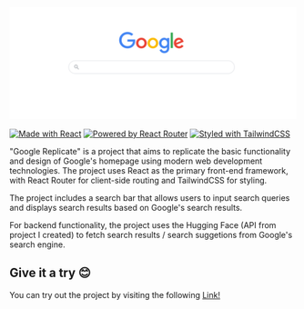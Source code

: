 [![Google Search Clone](./screens/screen0.png)](https://andronasef.github.io/googleit)

[![Made with React](https://img.shields.io/badge/Made%20with-React-blue?logo=react)](https://reactjs.org/) [![Powered by React Router](https://img.shields.io/badge/Powered%20by-React%20Router-blueviolet?logo=react-router)](https://reactrouter.com/) [![Styled with TailwindCSS](https://img.shields.io/badge/Styled%20with-TailwindCSS-green?logo=tailwind-css)](https://tailwindcss.com/)

"Google Replicate" is a project that aims to replicate the basic functionality and design of Google's homepage using modern web development technologies. The project uses React as the primary front-end framework, with React Router for client-side routing and TailwindCSS for styling.

The project includes a search bar that allows users to input search queries and displays search results based on Google's search results.

For backend functionality, the project uses the Hugging Face (API from project I created) to fetch search results / search suggetions from Google's search engine.

## Give it a try 😊

You can try out the project by visiting the following [Link!](https://andronasef.github.io/googleit)
